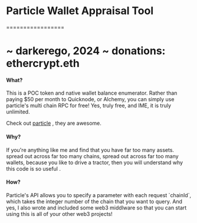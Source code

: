 # Particle Wallet Appraisal Tool
=================
# ~ darkerego, 2024 ~ donations: ethercrypt.eth

#### What? 

<p>
This is a POC token and native wallet balance enumerator. Rather than 
paying $50 per month to Quicknode, or Alchemy, you can simply use particle's 
multi chain RPC for free! Yes, truly free, and IME, it is truly unlimited.

Check out [particle](https://particle.networks) , they are awesome.  
</p>


#### Why?  

<p>

If you're anything like me and find that you have far too many assets. spread 
out across far too many chains, spread out across far too many wallets, because 
you like to drive a tractor, then you will understand why this code is 
so useful .

</p>


#### How? 

<p>
Particle's API allows you to specify a parameter with each request `chainId`, 
which takes the integer number of the chain that you want to query. And yes, 
I also wrote and included some web3 middlware so that you can start using 
this is all of your other web3 projects! 
</p>
